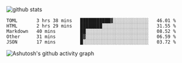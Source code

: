 ![github stats](https://github-readme-stats.vercel.app/api?username=iuvhub&show_icons=true)
<!--START_SECTION:waka-->
```text
TOML       3 hrs 38 mins   ███████████▓░░░░░░░░░░░░░   46.01 % 
HTML       2 hrs 29 mins   ████████░░░░░░░░░░░░░░░░░   31.55 % 
Markdown   40 mins         ██░░░░░░░░░░░░░░░░░░░░░░░   08.52 % 
Other      31 mins         █▓░░░░░░░░░░░░░░░░░░░░░░░   06.59 % 
JSON       17 mins         █░░░░░░░░░░░░░░░░░░░░░░░░   03.72 % 
```
<!--END_SECTION:waka-->
![Ashutosh's github activity graph](https://activity-graph.herokuapp.com/graph?username=iuvhub&theme=react-dark)
